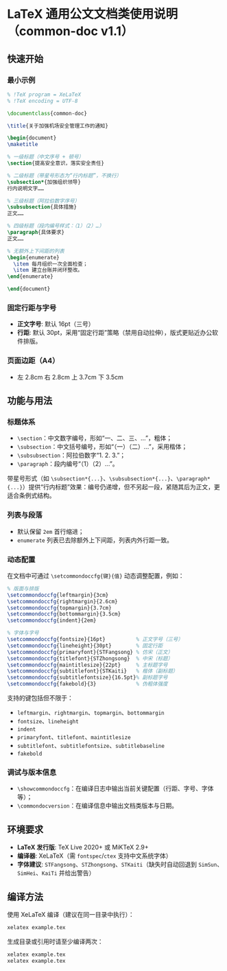 # LaTeX 通用公文文档类使用说明（common-doc v1.1）


## 快速开始

### 最小示例

```latex
% !TeX program = XeLaTeX
% !TeX encoding = UTF-8

\documentclass{common-doc}

\title{关于加强机场安全管理工作的通知}

\begin{document}
\maketitle

% 一级标题（中文序号 + 顿号）
\section{提高安全意识，落实安全责任}

% 二级标题（带星号形态为“行内标题”，不换行）
\subsection*{加强组织领导}
行内说明文字……

% 三级标题（阿拉伯数字序号）
\subsubsection{具体措施}
正文……

% 四级标题（段内编号样式：（1）（2）…）
\paragraph{具体要求}
正文……

% 无额外上下间距的列表
\begin{enumerate}
  \item 每月组织一次全面检查；
  \item 建立台账并闭环整改。
\end{enumerate}

\end{document}
```

### 固定行距与字号

- **正文字号**: 默认 16pt（三号）
- **行距**: 默认 30pt，采用“固定行距”策略（禁用自动拉伸），版式更贴近办公软件排版。

### 页面边距（A4）

- 左 2.8cm  右 2.8cm  上 3.7cm  下 3.5cm

## 功能与用法

### 标题体系

- `\section`：中文数字编号，形如“一、二、三、…”，粗体；
- `\subsection`：中文括号编号，形如“（一）（二）…”，采用楷体；
- `\subsubsection`：阿拉伯数字“1. 2. 3.”；
- `\paragraph`：段内编号“（1）（2）…”。

带星号形式（如 `\subsection*{...}`、`\subsubsection*{...}`、`\paragraph*{...}`）提供“行内标题”效果：编号仍递增，但不另起一段，紧随其后为正文，更适合条例式结构。

### 列表与段落

- 默认保留 `2em` 首行缩进；
- `enumerate` 列表已去除额外上下间距，列表内外行距一致。

### 动态配置

在文档中可通过 `\setcommondoccfg{键}{值}` 动态调整配置，例如：

```latex
% 版面与排版
\setcommondoccfg{leftmargin}{3cm}
\setcommondoccfg{rightmargin}{2.6cm}
\setcommondoccfg{topmargin}{3.7cm}
\setcommondoccfg{bottommargin}{3.5cm}
\setcommondoccfg{indent}{2em}

% 字体与字号
\setcommondoccfg{fontsize}{16pt}          % 正文字号（三号）
\setcommondoccfg{lineheight}{30pt}        % 固定行距
\setcommondoccfg{primaryfont}{STFangsong} % 仿宋（正文）
\setcommondoccfg{titlefont}{STZhongsong}  % 中宋（标题）
\setcommondoccfg{maintitlesize}{22pt}     % 主标题字号
\setcommondoccfg{subtitlefont}{STKaiti}   % 楷体（副标题）
\setcommondoccfg{subtitlefontsize}{16.5pt}% 副标题字号
\setcommondoccfg{fakebold}{3}             % 伪粗体强度
```

支持的键包括但不限于：

- `leftmargin`、`rightmargin`、`topmargin`、`bottommargin`
- `fontsize`、`lineheight`
- `indent`
- `primaryfont`、`titlefont`、`maintitlesize`
- `subtitlefont`、`subtitlefontsize`、`subtitlebaseline`
- `fakebold`

### 调试与版本信息

- `\showcommondoccfg`：在编译日志中输出当前关键配置（行距、字号、字体等）；
- `\commondocversion`：在编译信息中输出文档类版本与日期。

## 环境要求

- **LaTeX 发行版**: TeX Live 2020+ 或 MiKTeX 2.9+
- **编译器**: XeLaTeX（需 `fontspec`/`ctex` 支持中文系统字体）
- **字体建议**: `STFangsong`、`STZhongsong`、`STKaiti`（缺失时自动回退到 `SimSun`、`SimHei`、`KaiTi` 并给出警告）

## 编译方法

使用 XeLaTeX 编译（建议在同一目录中执行）：

```bash
xelatex example.tex
```

生成目录或引用时请至少编译两次：

```bash
xelatex example.tex
xelatex example.tex
```
